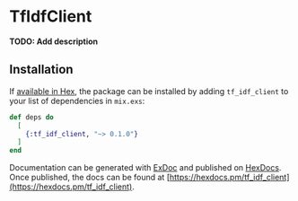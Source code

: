 # TfIdfClient

**TODO: Add description**

## Installation

If [available in Hex](https://hex.pm/docs/publish), the package can be installed
by adding `tf_idf_client` to your list of dependencies in `mix.exs`:

```elixir
def deps do
  [
    {:tf_idf_client, "~> 0.1.0"}
  ]
end
```

Documentation can be generated with [ExDoc](https://github.com/elixir-lang/ex_doc)
and published on [HexDocs](https://hexdocs.pm). Once published, the docs can
be found at [https://hexdocs.pm/tf_idf_client](https://hexdocs.pm/tf_idf_client).

